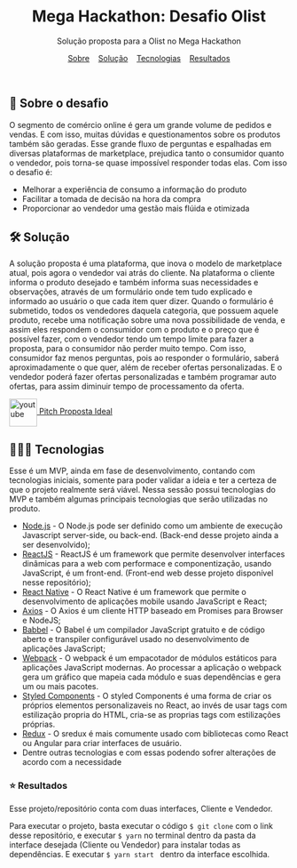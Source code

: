 <h1 align="center"> 
  Mega Hackathon: Desafio Olist 
</h1>

<p align="center">
  Solução proposta para a Olist no Mega Hackathon
</p>
<p align="center">
  <a href="#sobre">Sobre</a>&nbsp;&nbsp;&nbsp;&nbsp;<a href="#solucao">Solução</a>&nbsp;&nbsp;&nbsp;&nbsp;<a href="#tecnologias">Tecnologias</a>&nbsp;&nbsp;&nbsp;&nbsp;<a href="#resultados">Resultados</a>
</p>

<br>

<h2 id="sobre"> 🚀 Sobre o desafio </h2>

<p>
  O segmento de comércio online é gera um grande volume de pedidos e vendas. E com isso, muitas dúvidas e questionamentos sobre os produtos também são geradas. Esse grande fluxo de perguntas e espalhadas em diversas plataformas de marketplace, prejudica tanto o consumidor quanto o vendedor, pois torna-se quase impossível responder todas elas. Com isso o desafio é:
  <ul>
    <li>Melhorar a experiência de consumo a informação do produto</li>
    <li>Facilitar a tomada de decisão na hora da compra</li>
    <li>Proporcionar ao vendedor uma gestão mais flúida e otimizada</li>
  </ul>
</p>

<h2 id="solucao"> 🛠 Solução</h2>
<p> A solução proposta é uma plataforma, que inova o modelo de marketplace atual, pois agora o vendedor vai atrás do cliente. Na plataforma o cliente informa o produto desejado e também informa suas necessidades e observações, através de um formulário onde tem tudo explicado e informado ao usuário o que cada item quer dizer. Quando o formulário é submetido, todos os vendedores daquela categoria, que possuem aquele produto, recebe uma notificação sobre uma nova possibilidade de venda, e assim eles respondem o consumidor com o produto e o preço que é possível fazer, com o vendedor tendo um tempo limite para fazer a proposta, para o consumidor não perder muito tempo. Com isso, consumidor faz menos perguntas, pois ao responder o formulário, saberá aproximadamente o que quer, além de receber ofertas personalizadas. E o vendedor poderá fazer ofertas personalizadas e também programar auto ofertas, para assim diminuir tempo de processamento da oferta.
</p>
<p>
  <a href="https://youtu.be/0AVP-EYQEOk">
    <img align="center" src="https://cdn.icon-icons.com/icons2/1584/PNG/512/3721679-youtube_108064.png" alt="youtube" width="50px" height="50px">
    Pitch Proposta Ideal
  </a>
</p>

<h2 id="tecnologias" > 👨🏻‍💻 Tecnologias </h2>
<p> Esse é um MVP, ainda em fase de desenvolvimento, contando com tecnologias iniciais, somente para poder validar a ideia e ter a certeza de que o projeto realmente será viável.
  Nessa sessão possui tecnologias do MVP e também algumas principais tecnologias que serão utilizadas no produto.
  <ul>
    <li>
      <a href="Nodejs.org">Node.js</a> - O Node.js pode ser definido como um ambiente de execução Javascript server-side, ou back-end.
      (Back-end desse projeto ainda a ser desenvolvido);
    </li>
    <li>
      <a href="https://pt-br.reactjs.org/">ReactJS</a> - ReactJS é um framework que permite desenvolver interfaces dinâmicas para a web com performace e componentização, usando JavaScript, é um front-end.
      (Front-end web desse projeto disponível nesse repositório);
    </li>
    <li>
      <a href="https://reactnative.dev/">React Native</a> 
      - O React Native é um framework que permite o desenvolvimento de aplicações mobile usando JavaScript e React;
    </li>
    <li>
      <a href="https://github.com/axios/axios">Axios</a> 
      - O Axios é um cliente HTTP baseado em Promises para Browser e NodeJS;
    </li>
    <li>
      <a href="https://babeljs.io/">Babbel</a> 
      - O Babel é um compilador JavaScript gratuito e de código aberto e transpiler configurável usado no desenvolvimento de aplicações JavaScript;
    </li>
    <li>
      <a href="https://webpack.js.org/">Webpack</a>
      - O webpack é um empacotador de módulos estáticos para aplicações JavaScript modernas. Ao processar a aplicação o webpack gera um gráfico que mapeia cada módulo e suas dependências e gera um ou mais pacotes.
     </li>
     <li>
      <a href="https://styled-components.com/">Styled Components</a>
      - O styled Components é uma forma de criar os próprios elementos personalizaveis no React, ao invés de usar tags com estilização propria do HTML, cria-se as proprias tags com estilizações próprias.
     </li>
     <li>
      <a href="https://redux.js.org/">Redux</a>
      - O sredux é mais comumente usado com bibliotecas como React ou Angular para criar interfaces de usuário.
     </li>
     <li>
      Dentre outras tecnologias e com essas podendo sofrer alterações de acordo com a necessidade
     </li>
  </ul>
</p>

<h3 id="resultados"> ⭐ Resultados </h3>
<p> Esse projeto/repositório conta com duas interfaces, Cliente e Vendedor. </p>
<p> Para executar o projeto, basta executar o código <code>$ git clone</code> com o link desse repositório, e executar <code>$ yarn</code> no terminal dentro da pasta da interface desejada (Cliente ou Vendedor) para instalar todas as dependências. E executar <code>$ yarn start </code> dentro da interface escolhida.
</p>
